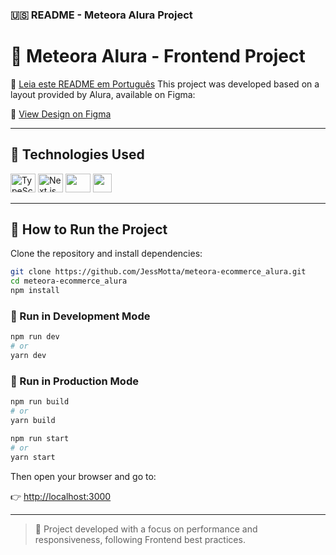 ### 🇺🇸 README - Meteora Alura Project

# 💼 Meteora Alura - Frontend Project

📄 [Leia este README em Português](README-pt.md)
This project was developed based on a layout provided by Alura, available on Figma:

🎨 [View Design on Figma](https://www.figma.com/design/2TLgt8UjsWUViWlmpXu5Fz/Challenge-Front-end-%7C-Loja-Meteora?node-id=2386-2430&t=hIerujrsdlQwxXJq-1)

---

## 🚀 Technologies Used

<div>
  <img src="https://cdn.jsdelivr.net/gh/devicons/devicon@latest/icons/typescript/typescript-original.svg" height="30" width="40" alt="TypeScript"/>
  <img src="https://cdn.jsdelivr.net/gh/devicons/devicon@latest/icons/nextjs/nextjs-original.svg" height="30" width="40" alt="Next.js"/>
   <img src="https://cdn.jsdelivr.net/gh/devicons/devicon@latest/icons/react/react-original.svg" height="30" width="40"/>
  <img src="https://cdn.jsdelivr.net/gh/devicons/devicon@latest/icons/tailwindcss/tailwindcss-original.svg" height="30" with="40" />
</div>


---

## 🧽 How to Run the Project

Clone the repository and install dependencies:

```bash
git clone https://github.com/JessMotta/meteora-ecommerce_alura.git
cd meteora-ecommerce_alura
npm install
```

### 🔧 Run in Development Mode

```bash
npm run dev
# or
yarn dev
```

### 🏁 Run in Production Mode

```bash
npm run build
# or
yarn build

npm run start
# or
yarn start
```

Then open your browser and go to:

👉 [http://localhost:3000](http://localhost:3000)

---

> 📌 Project developed with a focus on performance and responsiveness, following Frontend best practices.


